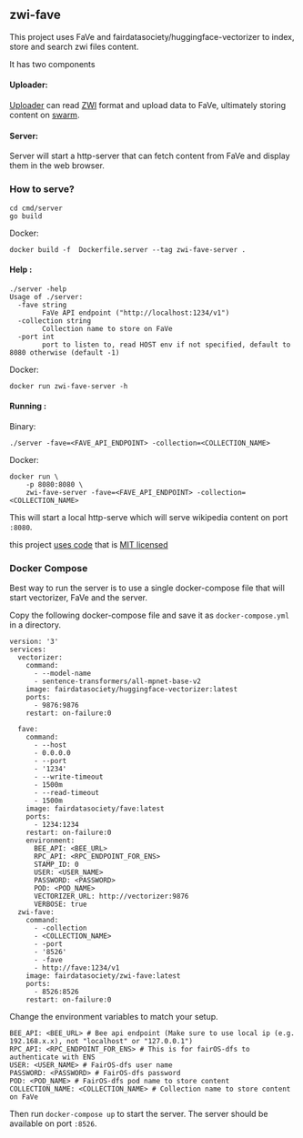 ## zwi-fave

This project uses FaVe and fairdatasociety/huggingface-vectorizer to index, store and search zwi files content.

It has two components

#### Uploader: 

[Uploader](./cmd/uploader/README.md) can read [ZWI](https://docs.encyclosphere.org/#/zwi-format) format and upload data to FaVe, ultimately storing content on [swarm](https://www.ethswarm.org/).

#### Server:

Server will start a http-server that can fetch content from FaVe and display them in the web browser.  

### How to serve?

```
cd cmd/server
go build
```

Docker:
```
docker build -f  Dockerfile.server --tag zwi-fave-server .
```

#### Help :

```
./server -help                                                                                          
Usage of ./server:
  -fave string
        FaVe API endpoint ("http://localhost:1234/v1")
  -collection string
        Collection name to store on FaVe
  -port int
        port to listen to, read HOST env if not specified, default to 8080 otherwise (default -1)
```

Docker:
```
docker run zwi-fave-server -h
```


#### Running :

Binary: 
```
./server -fave=<FAVE_API_ENDPOINT> -collection=<COLLECTION_NAME>
```

Docker:
```
docker run \
    -p 8080:8080 \
    zwi-fave-server -fave=<FAVE_API_ENDPOINT> -collection=<COLLECTION_NAME>
```

This will start a local http-serve which will serve wikipedia content on port `:8080`.

this project [uses code](https://github.com/akhenakh/gozim/blob) that is [MIT licensed](https://github.com/akhenakh/gozim/blob/master/LICENSE)

### Docker Compose

Best way to run the server is to use a single docker-compose file that will start vectorizer, FaVe and the server.

Copy the following docker-compose file and save it as `docker-compose.yml` in a directory.
```
version: '3'
services:
  vectorizer:
    command:
      - --model-name
      - sentence-transformers/all-mpnet-base-v2
    image: fairdatasociety/huggingface-vectorizer:latest
    ports:
      - 9876:9876
    restart: on-failure:0

  fave:
    command:
      - --host
      - 0.0.0.0
      - --port
      - '1234'
      - --write-timeout
      - 1500m
      - --read-timeout
      - 1500m
    image: fairdatasociety/fave:latest
    ports:
      - 1234:1234
    restart: on-failure:0
    environment:
      BEE_API: <BEE_URL>
      RPC_API: <RPC_ENDPOINT_FOR_ENS>
      STAMP_ID: 0
      USER: <USER_NAME>
      PASSWORD: <PASSWORD>
      POD: <POD_NAME>
      VECTORIZER_URL: http://vectorizer:9876
      VERBOSE: true
  zwi-fave:
    command:
      - -collection
      - <COLLECTION_NAME>
      - -port
      - '8526'
      - -fave
      - http://fave:1234/v1
    image: fairdatasociety/zwi-fave:latest
    ports:
      - 8526:8526
    restart: on-failure:0
```

Change the environment variables to match your setup.
```
BEE_API: <BEE_URL> # Bee api endpoint (Make sure to use local ip (e.g. 192.168.x.x), not "localhost" or "127.0.0.1")
RPC_API: <RPC_ENDPOINT_FOR_ENS> # This is for fairOS-dfs to authenticate with ENS
USER: <USER_NAME> # FairOS-dfs user name
PASSWORD: <PASSWORD> # FairOS-dfs password
POD: <POD_NAME> # FairOS-dfs pod name to store content
COLLECTION_NAME: <COLLECTION_NAME> # Collection name to store content on FaVe
```

Then run `docker-compose up` to start the server. The server should be available on port `:8526`.
